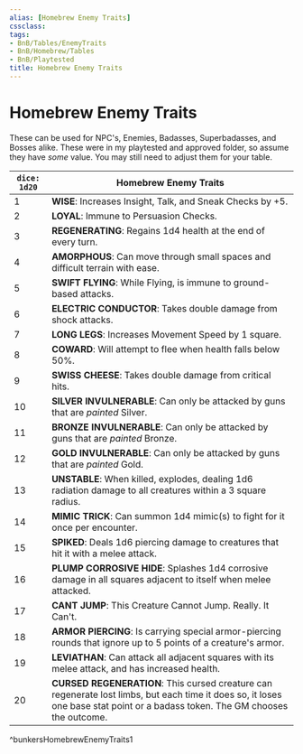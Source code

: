 ```yaml
---
alias: [Homebrew Enemy Traits]
cssclass: 
tags:
- BnB/Tables/EnemyTraits
- BnB/Homebrew/Tables
- BnB/Playtested
title: Homebrew Enemy Traits
---
```


# Homebrew Enemy Traits

These can be used for NPC's, Enemies, Badasses, Superbadasses, and Bosses alike. These were in my playtested and approved folder, so assume they have *some* value. You may still need to adjust them for your table. 


| `dice: 1d20` | **Homebrew Enemy Traits**                                                                                       |
| ------------ | --------------------------------------------------------------------------------------------------------------- |
| 1            | **WISE**: Increases Insight, Talk, and Sneak Checks by +5.                                                       |
| 2            | **LOYAL**: Immune to Persuasion Checks.                                                                          |
| 3            | **REGENERATING**: Regains 1d4 health at the end of every turn.                                                   |
| 4            | **AMORPHOUS**: Can move through small spaces and difficult terrain with ease.                                              |
| 5            | **SWIFT FLYING**: While Flying, is immune to ground-based attacks.                                                 |
| 6            | **ELECTRIC CONDUCTOR**: Takes double damage from shock attacks.                                                  |
| 7            | **LONG LEGS**: Increases Movement Speed by 1 square.                                                                |
| 8            | **COWARD**: Will attempt to flee when health falls below 50%.                                                    |
| 9            | **SWISS CHEESE**: Takes double damage from critical hits.                                                        |
| 10           | **SILVER INVULNERABLE**: Can only be attacked by guns that are *painted* Silver.                                 |
| 11           | **BRONZE INVULNERABLE**: Can only be attacked by guns that are *painted* Bronze.                                 |
| 12           | **GOLD INVULNERABLE**: Can only be attacked by guns that are *painted* Gold.                                     |
| 13           | **UNSTABLE**: When killed, explodes, dealing 1d6 radiation damage to all creatures within a 3 square radius.     |
| 14           | **MIMIC TRICK**: Can summon 1d4 mimic(s) to fight for it once per encounter.                                     |
| 15           | **SPIKED**: Deals 1d6 piercing damage to creatures that hit it with a melee attack.                              |
| 16           | **PLUMP CORROSIVE HIDE**: Splashes 1d4 corrosive damage in all squares adjacent to itself when melee attacked.  |
| 17           | **CANT JUMP**: This Creature Cannot Jump. Really. It Can't.                                                     |
| 18           | **ARMOR PIERCING**: Is carrying special armor-piercing rounds that ignore up to 5 points of a creature's armor. |
| 19           | **LEVIATHAN**: Can attack all adjacent squares with its melee attack, and has increased health.                              |
| 20             |  **CURSED REGENERATION**: This cursed creature can regenerate lost limbs, but each time it does so, it loses one base stat point or a badass token. The GM chooses the outcome.                                                                                                             |
^bunkersHomebrewEnemyTraits1

